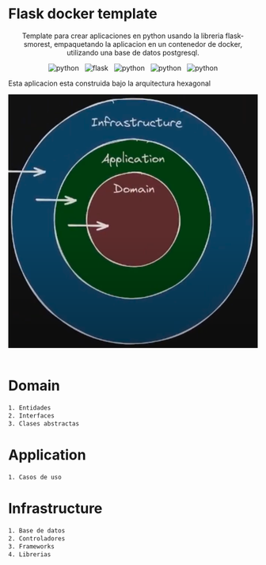 
# Flask docker template

<p align='center'>
  Template para crear aplicaciones en python usando la libreria flask-smorest, empaquetando la aplicacion en un contenedor de docker, utilizando una base de datos postgresql.
</p>

<p align='center'>
   <img alt="python" src="https://img.shields.io/badge/Python-FFD43B?style=for-the-badge&logo=python&logoColor=blue" />
  &nbsp;
  <img alt="flask" src="https://img.shields.io/badge/Flask-000000?style=for-the-badge&logo=flask&logoColor=white" />
  &nbsp;
  <img alt="python" src="https://img.shields.io/badge/Docker-2CA5E0?style=for-the-badge&logo=docker&logoColor=white" />
  &nbsp;
  <img alt="python" src="https://img.shields.io/badge/PostgreSQL-316192?style=for-the-badge&logo=postgresql&logoColor=white" />
  &nbsp;
  <img alt="python" src="https://img.shields.io/badge/Swagger-85EA2D?style=for-the-badge&logo=Swagger&logoColor=white" />
</p>

Esta aplicacion esta construida bajo la arquitectura hexagonal

<center>
  <img alt="python" src="./assets/images/hex-arq.png" />
</center>

<br>

# Domain
    1. Entidades
    2. Interfaces
    3. Clases abstractas

# Application
    1. Casos de uso

# Infrastructure
    1. Base de datos
    2. Controladores
    3. Frameworks
    4. Librerias